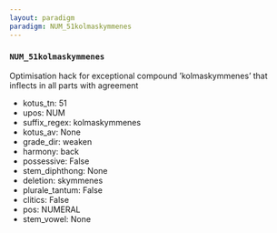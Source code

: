 ```yaml
---
layout: paradigm
paradigm: NUM_51kolmaskymmenes
---
```

### ` NUM_51kolmaskymmenes `

Optimisation hack for exceptional compound ’kolmaskymmenes’ that inflects in all parts with agreement
* kotus_tn: 51
* upos: NUM
* suffix_regex: kolmaskymmenes
* kotus_av: None
* grade_dir: weaken
* harmony: back
* possessive: False
* stem_diphthong: None
* deletion: skymmenes
* plurale_tantum: False
* clitics: False
* pos: NUMERAL
* stem_vowel: None
